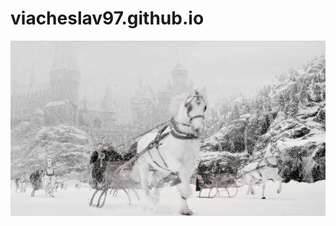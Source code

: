 # viacheslav97.github.io
<img src="99px_ru_animacii_27410_ludi_v_sanjah_zaprjajennih_loshadmi_edut_po_snegu.gif">

